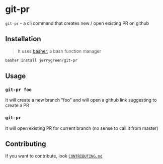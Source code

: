 # git-pr

`git-pr` - a cli command that creates new / open existing PR on github

## Installation

> It uses [basher](https://github.com/basherpm/basher), a bash function manager

```bash
basher install jerrygreen/git-pr
```

## Usage

### `git-pr foo`

It will create a new branch "foo" and will open a github link suggesting to create a PR

### `git-pr`

It will open existing PR for current branch (no sense to call it from master)

## Contributing

If you want to contribute, look [`CONTRIBUTING.md`](/CONTRIBUTING.md)
